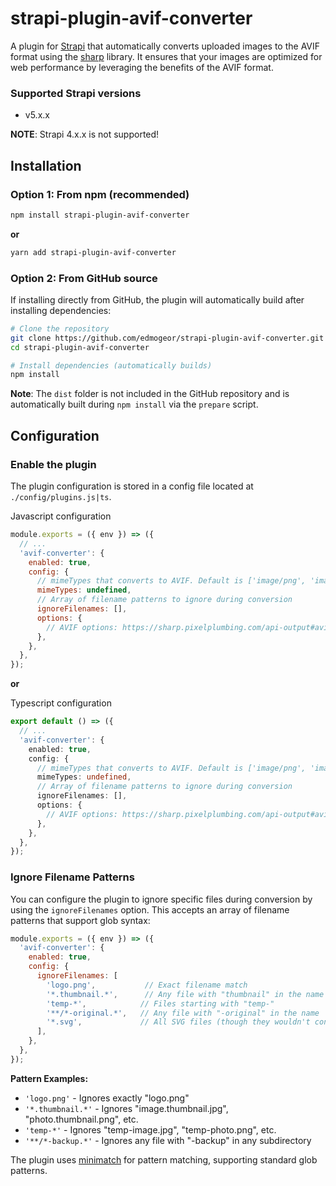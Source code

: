 # strapi-plugin-avif-converter

A plugin for [Strapi](https://github.com/strapi/strapi) that automatically converts uploaded images to the AVIF format using the [sharp](https://sharp.pixelplumbing.com/api-output#avif) library. It ensures that your images are optimized for web performance by leveraging the benefits of the AVIF format.

### Supported Strapi versions

- v5.x.x

**NOTE**: Strapi 4.x.x is not supported!

## Installation

### Option 1: From npm (recommended)
```sh
npm install strapi-plugin-avif-converter
```

**or**

```sh
yarn add strapi-plugin-avif-converter
```

### Option 2: From GitHub source
If installing directly from GitHub, the plugin will automatically build after installing dependencies:

```sh
# Clone the repository
git clone https://github.com/edmogeor/strapi-plugin-avif-converter.git
cd strapi-plugin-avif-converter

# Install dependencies (automatically builds)
npm install
```

**Note**: The `dist` folder is not included in the GitHub repository and is automatically built during `npm install` via the `prepare` script.

## Configuration

### Enable the plugin

The plugin configuration is stored in a config file located at `./config/plugins.js|ts`.

Javascript configuration

```javascript
module.exports = ({ env }) => ({
  // ...
  'avif-converter': {
    enabled: true,
    config: {
      // mimeTypes that converts to AVIF. Default is ['image/png', 'image/jpeg', 'image/jpg']
      mimeTypes: undefined,
      // Array of filename patterns to ignore during conversion
      ignoreFilenames: [],
      options: {
        // AVIF options: https://sharp.pixelplumbing.com/api-output#avif
      },
    },
  },
});
```

**or**

Typescript configuration
```typescript
export default () => ({
  // ...
  'avif-converter': {
    enabled: true,
    config: {
      // mimeTypes that converts to AVIF. Default is ['image/png', 'image/jpeg', 'image/jpg']
      mimeTypes: undefined,
      // Array of filename patterns to ignore during conversion
      ignoreFilenames: [],
      options: {
        // AVIF options: https://sharp.pixelplumbing.com/api-output#avif
      },
    },
  },
});
```

### Ignore Filename Patterns

You can configure the plugin to ignore specific files during conversion by using the `ignoreFilenames` option. This accepts an array of filename patterns that support glob syntax:

```javascript
module.exports = ({ env }) => ({
  'avif-converter': {
    enabled: true,
    config: {
      ignoreFilenames: [
        'logo.png',           // Exact filename match
        '*.thumbnail.*',      // Any file with "thumbnail" in the name
        'temp-*',            // Files starting with "temp-"
        '**/*-original.*',   // Any file with "-original" in the name
        '*.svg',             // All SVG files (though they wouldn't convert anyway)
      ],
    },
  },
});
```

**Pattern Examples:**
- `'logo.png'` - Ignores exactly "logo.png"
- `'*.thumbnail.*'` - Ignores "image.thumbnail.jpg", "photo.thumbnail.png", etc.
- `'temp-*'` - Ignores "temp-image.jpg", "temp-photo.png", etc.
- `'**/*-backup.*'` - Ignores any file with "-backup" in any subdirectory

The plugin uses [minimatch](https://github.com/isaacs/minimatch) for pattern matching, supporting standard glob patterns.

